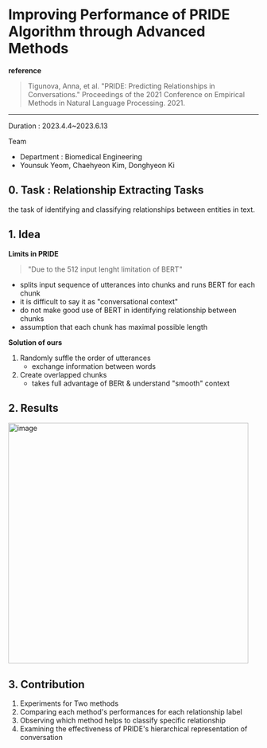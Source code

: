 # Improving Performance of PRIDE Algorithm through Advanced Methods

**reference**
> Tigunova, Anna, et al. "PRIDE: Predicting Relationships in Conversations." Proceedings of the 2021 Conference on Empirical Methods in Natural Language Processing. 2021.
---

Duration : 2023.4.4~2023.6.13

Team
* Department : Biomedical Engineering
* Younsuk Yeom, Chaehyeon Kim, Donghyeon Ki

## 0. Task : Relationship Extracting Tasks
the task of identifying and classifying relationships between entities in text. 

## 1. Idea
**Limits in PRIDE**
> "Due to the 512 input lenght limitation of BERT"
* splits input sequence of utterances into chunks and runs BERT for each chunk
* it is difficult to say it as "conversational context"
* do not make good use of BERT in identifying relationship between chunks
* assumption that each chunk has maximal possible length

**Solution of ours**
1. Randomly suffle the order of utterances
   * exchange information between words
2. Create overlapped chunks
   * takes full advantage of BERt & understand "smooth" context

## 2. Results
<img width="483" alt="image" src="https://github.com/Younsuk11/Journey-of-Mine/assets/88955532/d74b74c8-157e-4b2c-a4a3-efa689d454c2">


## 3. Contribution
1. Experiments for Two methods
2. Comparing each method's performances for each relationship label
3. Observing which method helps to classify specific relationship
4. Examining the effectiveness of PRIDE's hierarchical representation of conversation
   
